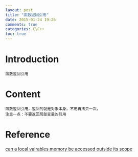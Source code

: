 ```yaml
---
layout: post
title: "函数返回引用"
date: 2015-01-24 19:26
comments: true
categories: C\C++
toc: true
---
```

# Introduction
    函数返回引用
<!-- more -->
# Content
    函数返回引用，返回的就是对象本身，不用再拷贝一次。
    注意一点：不要返回局部变量的引用
# Reference
[can a local vairables memory be accessed outside its scope](http://stackoverflow.com/questions/6441218/can-a-local-variables-memory-be-accessed-outside-its-scope/6445794#6445794)
